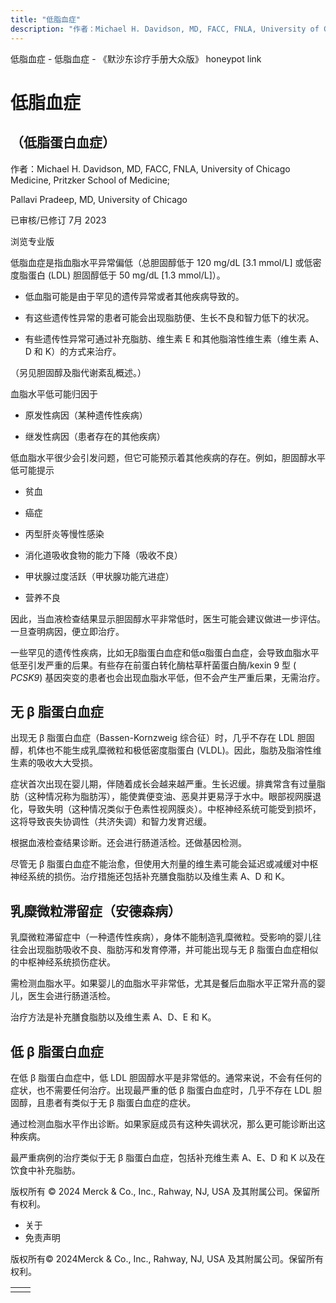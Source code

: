```yaml
---
title: "低脂血症"
description: "作者：Michael H. Davidson, MD, FACC, FNLA, University of Chicago Medicine, Pritzker School of Medicine;"
---
```


﻿低脂血症 \- 低脂血症 \- 《默沙东诊疗手册大众版》 honeypot link

# 低脂血症

## （低脂蛋白血症）

作者：Michael H. Davidson, MD, FACC, FNLA, University of Chicago Medicine, Pritzker School of Medicine;

Pallavi Pradeep, MD, University of Chicago

已审核/已修订 7月 2023

浏览专业版

低脂血症是指血脂水平异常偏低（总胆固醇低于 120 mg/dL \[3.1 mmol/L\] 或低密度脂蛋白 (LDL) 胆固醇低于 50 mg/dL \[1.3 mmol/L\]）。

- 低血脂可能是由于罕见的遗传异常或者其他疾病导致的。

- 有这些遗传性异常的患者可能会出现脂肪便、生长不良和智力低下的状况。

- 有些遗传性异常可通过补充脂肪、维生素 E 和其他脂溶性维生素（维生素 A、D 和 K）的方式来治疗。


（另见胆固醇及脂代谢紊乱概述。）

血脂水平低可能归因于

- 原发性病因（某种遗传性疾病）

- 继发性病因（患者存在的其他疾病）


低血脂水平很少会引发问题，但它可能预示着其他疾病的存在。例如，胆固醇水平低可能提示

- 贫血

- 癌症

- 丙型肝炎等慢性感染

- 消化道吸收食物的能力下降（吸收不良）

- 甲状腺过度活跃（甲状腺功能亢进症）

- 营养不良


因此，当血液检查结果显示胆固醇水平非常低时，医生可能会建议做进一步评估。一旦查明病因，便立即治疗。

一些罕见的遗传性疾病，比如无β脂蛋白血症和低α脂蛋白血症，会导致血脂水平低至引发严重的后果。有些存在前蛋白转化酶枯草杆菌蛋白酶/kexin 9 型 ( _PCSK9_) 基因突变的患者也会出现血脂水平低，但不会产生严重后果，无需治疗。

## 无 β 脂蛋白血症

出现无 β 脂蛋白血症（Bassen-Kornzweig 综合征）时，几乎不存在 LDL 胆固醇，机体也不能生成乳糜微粒和极低密度脂蛋白 (VLDL)。因此，脂肪及脂溶性维生素的吸收大大受损。

症状首次出现在婴儿期，伴随着成长会越来越严重。生长迟缓。排粪常含有过量脂肪（这种情况称为脂肪泻），能使粪便变油、恶臭并更易浮于水中。眼部视网膜退化，导致失明（这种情况类似于色素性视网膜炎）。中枢神经系统可能受到损坏，这将导致丧失协调性（共济失调）和智力发育迟缓。

根据血液检查结果诊断。还会进行肠道活检。还做基因检测。

尽管无 β 脂蛋白血症不能治愈，但使用大剂量的维生素可能会延迟或减缓对中枢神经系统的损伤。治疗措施还包括补充膳食脂肪以及维生素 A、D 和 K。

## 乳糜微粒滞留症（安德森病）

乳糜微粒滞留症中（一种遗传性疾病），身体不能制造乳糜微粒。受影响的婴儿往往会出现脂肪吸收不良、脂肪泻和发育停滞，并可能出现与无 β 脂蛋白血症相似的中枢神经系统损伤症状。

需检测血脂水平。如果婴儿的血脂水平非常低，尤其是餐后血脂水平正常升高的婴儿，医生会进行肠道活检。

治疗方法是补充膳食脂肪以及维生素 A、D、E 和 K。

## 低 β 脂蛋白血症

在低 β 脂蛋白血症中，低 LDL 胆固醇水平是非常低的。通常来说，不会有任何的症状，也不需要任何治疗。出现最严重的低 β 脂蛋白血症时，几乎不存在 LDL 胆固醇，且患者有类似于无 β 脂蛋白血症的症状。

通过检测血脂水平作出诊断。如果家庭成员有这种失调状况，那么更可能诊断出这种疾病。

最严重病例的治疗类似于无 β 脂蛋白血症，包括补充维生素 A、E、D 和 K 以及在饮食中补充脂肪。



版权所有 © 2024
Merck & Co., Inc., Rahway, NJ, USA 及其附属公司。保留所有权利。

- 关于
- 免责声明

版权所有© 2024Merck & Co., Inc., Rahway, NJ, USA 及其附属公司。保留所有权利。

|     |     |
| --- | --- |
|  |  |
